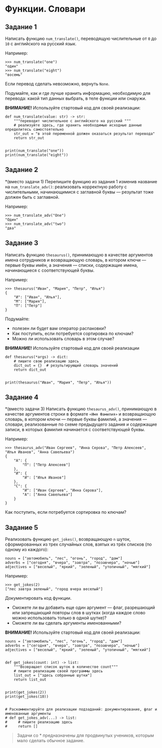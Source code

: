 # Функции. Словари
## Задание 1
Написать функцию `num_translate()`, переводящую числительные от `0` до `10` c английского на русский язык. 

Например:

```
>>> num_translate("one")
"один"
>>> num_translate("eight")
"восемь"
```

Если перевод сделать невозможно, вернуть `None`.

Подумайте, как и где лучше хранить информацию, необходимую для перевода: какой тип данных выбрать, 
в теле функции или снаружи.

**ВНИМАНИЕ!** Используйте стартовый код для своей реализации:

```(python)
def num_translate(value: str) -> str:
    """переводит числительное с английского на русский """
    # реализуйте здесь, где хранить необходимые исходные данные определитесь самостоятельно
    str_out = "в этой переменной должен оказаться результат перевода"
    return str_out


print(num_translate("one"))
print(num_translate("eight"))
```

## Задание 2
*(вместо задачи 1) Перепишите функцию из задания 1 изменив название на `num_translate_adv()`: 
реализовать корректную работу с числительными, начинающимися с заглавной буквы — результат тоже 
должен быть с заглавной. 

Например:

```
>>> num_translate_adv("One")
"Один"
>>> num_translate_adv("two")
"два"
```

## Задание 3
Написать функцию `thesaurus()`, принимающую в качестве аргументов имена сотрудников и возвращающую словарь, 
в котором ключи — первые буквы имён, а значения — списки, содержащие имена, начинающиеся 
с соответствующей буквы. 

Например:

```
>>> thesaurus("Иван", "Мария", "Петр", "Илья")
{
    "И": ["Иван", "Илья"], 
    "М": ["Мария"],
    "П": ["Петр"]
}
```

Подумайте: 
* полезен ли будет вам оператор распаковки? 
* Как поступить, если потребуется сортировка по ключам? 
* Можно ли использовать словарь в этом случае?

**ВНИМАНИЕ!** Используйте стартовый код для своей реализации

```(python)
def thesaurus(*args) -> dict:
    # пишите свою реализацию здесь
    dict_out = {}  # результирующий словарь значений
    return dict_out


print(thesaurus("Иван", "Мария", "Петр", "Илья"))
```

## Задание 4
*(вместо задачи 3) Написать функцию `thesaurus_adv()`, принимающую в качестве аргументов строки в формате 
`«Имя Фамилия»` и возвращающую словарь, в котором ключи — первые буквы фамилий, а значения — словари, 
реализованные по схеме предыдущего задания и содержащие записи, в которых фамилия начинается 
с соответствующей буквы. 

Например:

```
>>> thesaurus_adv("Иван Сергеев", "Инна Серова", "Петр Алексеев", "Илья Иванов", "Анна Савельева")
{
    "А": {
        "П": ["Петр Алексеев"]
    },
    "И": {
        "И": ["Илья Иванов"]
    },
    "С": {
        "И": ["Иван Сергеев", "Инна Серова"], 
        "А": ["Анна Савельева"]
    }
}
```

Как поступить, если потребуется сортировка по ключам?

## Задание 5
Реализовать функцию `get_jokes()`, возвращающую `n` шуток, сформированных из трех случайных слов, 
взятых из трёх списков (по одному из каждого):

```
nouns = ["автомобиль", "лес", "огонь", "город", "дом"]
adverbs = ["сегодня", "вчера", "завтра", "позавчера", "ночью"]
adjectives = ["веселый", "яркий", "зеленый", "утопичный", "мягкий"]
```

Например:

```
>>> get_jokes(2)
["лес завтра зеленый", "город вчера веселый"]
```

Документировать код функции.

* Сможете ли вы добавить еще один аргумент — флаг, разрешающий или запрещающий повторы слов в 
шутках (когда каждое слово можно использовать только в одной шутке)? 
* Сможете ли вы сделать аргументы именованными?


**ВНИМАНИЕ!** Используйте стартовый код для своей реализации:

```(python)
nouns = ["автомобиль", "лес", "огонь", "город", "дом"]
adverbs = ["сегодня", "вчера", "завтра", "позавчера", "ночью"]
adjectives = ["веселый", "яркий", "зеленый", "утопичный", "мягкий"]


def get_jokes(count: int) -> list:
    """Возвращает список шуток в количестве count"""
    # пишите реализацию своей программы здесь
    list_out = ["здесь собранные шутки"]
    return list_out


print(get_jokes(2))
print(get_jokes(10))


# Раскомментируйте для реализации подзаданий: документирование, флаг и именованные аргументы 
# def get_jokes_adv(...) -> list:
#     # пишите реализацию здесь
#     return []

```

> Задачи со * предназначены для продвинутых учеников, которым мало сделать обычное задание.
